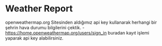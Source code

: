 # Weather Report
openweathermap.org Sitesinden aldığımız api key kullanarak herhangi  bir şehrin hava durumu bilgilerini çektik.
-https://home.openweathermap.org/users/sign_in buradan kayıt işlemi yaparak api key alabilirsiniz.
